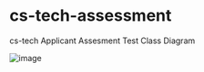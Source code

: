 # cs-tech-assessment
cs-tech Applicant Assesment Test Class Diagram

![image](https://i.hizliresim.com/tpyz2i5.png)
